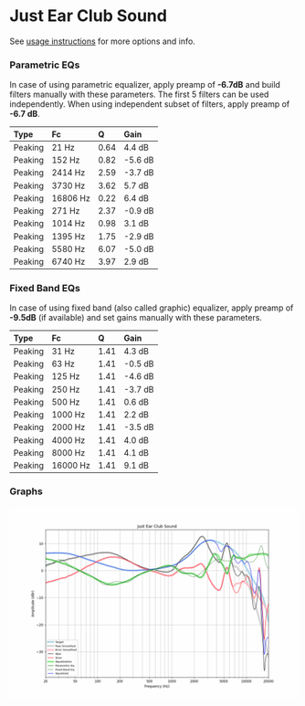 # Just Ear Club Sound
See [usage instructions](https://github.com/jaakkopasanen/AutoEq#usage) for more options and info.

### Parametric EQs
In case of using parametric equalizer, apply preamp of **-6.7dB** and build filters manually
with these parameters. The first 5 filters can be used independently.
When using independent subset of filters, apply preamp of **-6.7 dB**.

| Type    | Fc       |    Q | Gain    |
|:--------|:---------|:-----|:--------|
| Peaking | 21 Hz    | 0.64 | 4.4 dB  |
| Peaking | 152 Hz   | 0.82 | -5.6 dB |
| Peaking | 2414 Hz  | 2.59 | -3.7 dB |
| Peaking | 3730 Hz  | 3.62 | 5.7 dB  |
| Peaking | 16806 Hz | 0.22 | 6.4 dB  |
| Peaking | 271 Hz   | 2.37 | -0.9 dB |
| Peaking | 1014 Hz  | 0.98 | 3.1 dB  |
| Peaking | 1395 Hz  | 1.75 | -2.9 dB |
| Peaking | 5580 Hz  | 6.07 | -5.0 dB |
| Peaking | 6740 Hz  | 3.97 | 2.9 dB  |

### Fixed Band EQs
In case of using fixed band (also called graphic) equalizer, apply preamp of **-9.5dB**
(if available) and set gains manually with these parameters.

| Type    | Fc       |    Q | Gain    |
|:--------|:---------|:-----|:--------|
| Peaking | 31 Hz    | 1.41 | 4.3 dB  |
| Peaking | 63 Hz    | 1.41 | -0.5 dB |
| Peaking | 125 Hz   | 1.41 | -4.6 dB |
| Peaking | 250 Hz   | 1.41 | -3.7 dB |
| Peaking | 500 Hz   | 1.41 | 0.6 dB  |
| Peaking | 1000 Hz  | 1.41 | 2.2 dB  |
| Peaking | 2000 Hz  | 1.41 | -3.5 dB |
| Peaking | 4000 Hz  | 1.41 | 4.0 dB  |
| Peaking | 8000 Hz  | 1.41 | 4.1 dB  |
| Peaking | 16000 Hz | 1.41 | 9.1 dB  |

### Graphs
![](./Just%20Ear%20Club%20Sound.png)